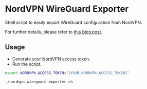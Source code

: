 # NordVPN WireGuard Exporter

Shell script to easily export WireGuard configuration from NordVPN.

For further details, please refer to [this blog post](https://myshittycode.com/2024/06/08/nordvpn-extracting-wireguard-configuration/).

## Usage

- Generate your [NordVPN access token](https://my.nordaccount.com/dashboard/nordvpn/manual-configuration/).
- Run the script.

```bash
export NORDVPN_ACCESS_TOKEN="[YOUR_NORDVPN_ACCESS_TOKEN]"

./nordvpn-wireguard-exporter.sh
```
